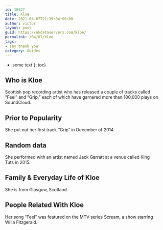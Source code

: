 ```yaml
---
id: 18627
title: Kloe
date: 2021-04-07T21:39:04+00:00
author: victor
layout: post
guid: https://ukdataservers.com/kloe/
permalink: /04/07/kloe
tags:
- say thank you
category: Guides
---
```


* some text
{: toc}


## Who is Kloe



Scottish pop recording artist who has released a couple of tracks called &#8220;Feel&#8221; and &#8220;Grip,&#8221; each of which have garnered more than 100,000 plays on SoundCloud.

                
                
                
## Prior to Popularity



She put out her first track &#8220;Grip&#8221; in December of 2014.

                
                
                
## Random data



She performed with an artist named Jack Garratt at a venue called King Tuts in 2015.

                
                
                
## Family & Everyday Life of Kloe



She is from Glasgow, Scotland.

                
                
                
## People Related With Kloe



Her song &#8220;Feel&#8221; was featured on the MTV series Scream, a show starring Willa Fitzgerald.

                
              
            
          
          
          